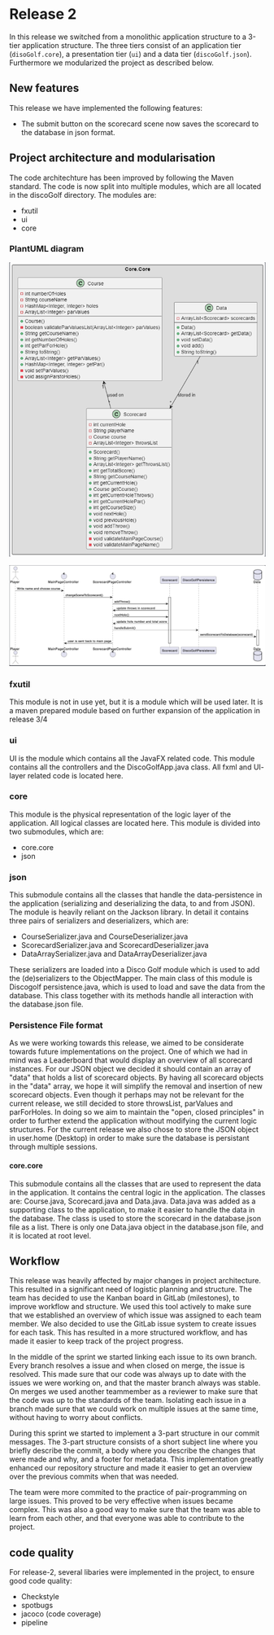 # Release 2

In this release we switched from a monolithic application structure to a 3-tier application structure. The three tiers consist of an application tier (`disoGolf.core`), a presentation tier (`ui`) and a data tier (`discoGolf.json`). Furthermore we modularized the project as described below.

## New features

This release we have implemented the following features:

* The submit button on the scorecard scene now saves the scorecard to the database in json format.

## Project architecture and modularisation

The code architechture has been improved by following the Maven standard. The code is now split into multiple modules, which are all located in the discoGolf directory. The modules are:

* fxutil
* ui
* core

### PlantUML diagram

![Class diagram](../resources/diagramClassOld.png)

![Sequence diagram](../resources/diagramSequenceOld.png)

### fxutil

This module is not in use yet, but it is a module which will be used later.
It is a maven prepared module based on further expansion of the application in release 3/4

### ui

UI is the module which contains all the JavaFX related code.
This module contains all the controllers and the DiscoGolfApp.java class.
All fxml and UI- layer related code is located here.

### core

This module is the physical representation of the logic layer of the application. All logical classes are located here. This module is divided into two submodules, which are:

* core.core
* json

### json

This submodule contains all the classes that handle the data-persistence in the application (serializing and deserializing the data, to and from JSON). The module is heavily reliant on the Jackson library. In detail it contains three pairs of serializers and deserializers, which are:

* CourseSerializer.java and CourseDeserializer.java
* ScorecardSerializer.java and ScorecardDeserializer.java
* DataArraySerializer.java and DataArrayDeserializer.java

These serializers are loaded into a Disco Golf module which is used to add the (de)serializers to the ObjectMapper. The main class of this module is Discogolf persistence.java, which is used to load and save the data from the database. This class together with its methods handle all interaction with the database.json file.

### Persistence File format

As we were working towards this release, we aimed to be considerate towards future implementations on the project. One of which we had in mind was a Leaderboard that would display an overview of all scorecard instances. For our JSON object we decided it should contain an array of "data" that holds a list of scorecard objects. By having all scorecard objects in the "data" array, we hope it will simplify the removal and insertion of new scorecard objects. Even though it perhaps may not be relevant for the current release, we still decided to store throwsList, parValues and parForHoles. In doing so we aim to maintain the "open, closed principles" in order to further extend the application without modifying the current logic structures. For the current release we also chose to store the JSON object in user.home (Desktop) in order to make sure the database is persistant through multiple sessions.

#### core.core

This submodule contains all the classes that are used to represent the data in the application. It contains the central logic in the application. The classes are: Course.java, Scorecard.java and Data.java. Data.java was added as a supporting class to the application, to make it easier to handle the data in the database. The class is used to store the scorecard in the database.json file as a list. There is only one Data.java object in the database.json file, and it is located at root level.

## Workflow

This release was heavily affected by major changes in project architecture. This resulted in a significant
need of logistic planning and structure. The team has decided to use the Kanban board in GitLab (milestones), to improve workflow and structure. We used this tool actively to make sure that we established an overview of which issue was assigned to each team member. We also decided to use the GitLab issue system to create issues for each task. This has resulted in a more structured workflow, and has made it easier to keep track of the project progress.

In the middle of the sprint we started linking each issue to its own branch. Every branch resolves a issue and when closed on merge, the issue is resolved. This made sure that our code was always up to date with the issues we were working on, and that the master branch always was stable. On merges we used another teammember as a reviewer to make sure that the code was up to the standards of the team. Isolating each issue in a branch made sure that we could work on multiple issues at the same time, without having to worry about conflicts.

During this sprint we started to implement a 3-part structure in our commit messages. The 3-part structure consists of a short subject line where you briefly describe the commit, a body where you describe the changes that were made and why, and a footer for metadata. This implementation greatly enhanced our repository structure and made it easier to get an overview over the previous commits when that was needed.

The team were more commited to the practice of pair-programming on large issues. This proved to be very effective when issues became complex. This was also a good way to make sure that the team was able to learn from each other, and that everyone was able to contribute to the project.

## code quality

For release-2, several libaries were implemented in the project, to ensure good code quality:

* Checkstyle
* spotbugs
* jacoco (code coverage)
* pipeline
